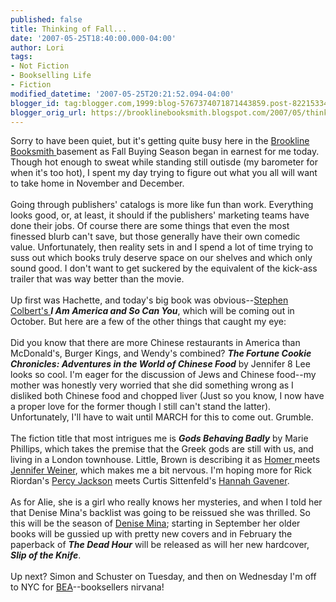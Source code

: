 ```yaml
---
published: false
title: Thinking of Fall...
date: '2007-05-25T18:40:00.000-04:00'
author: Lori
tags:
- Not Fiction
- Bookselling Life
- Fiction
modified_datetime: '2007-05-25T20:21:52.094-04:00'
blogger_id: tag:blogger.com,1999:blog-5767374071871443859.post-8221533429577281722
blogger_orig_url: https://brooklinebooksmith.blogspot.com/2007/05/thinking-of-fall.html
---
```


Sorry to have been quiet, but it's getting quite busy here in the <a href="https://brooklinebooksmith.com/">Brookline Booksmith </a>basement as Fall Buying Season began in earnest for me today. Though hot enough to sweat while standing still outisde (my barometer for when it's too hot), I spent my day trying to figure out what you all will want to take home in November and December.<br /><br />Going through publishers' catalogs is more like fun than work. Everything looks good, or, at least, it should if the publishers' marketing teams have done their jobs. Of course there are some things that even the most finessed blurb can't save, but those generally have their own comedic value. Unfortunately, then reality sets in and I spend a lot of time trying to suss out which books truly deserve space on our shelves and which only sound good. I don't want to get suckered by the equivalent of the kick-ass trailer that was way better than the movie.<br /><br />Up first was Hachette, and today's big book was obvious--<a href="https://www.comedycentral.com/shows/the_colbert_report/index.jhtml">Stephen Colbert's </a><em><strong>I Am America and So Can You</strong></em>, which will be coming out in October. But here are a few of the other things that caught my eye:<br /><br />Did you know that there are more Chinese restaurants in America than McDonald's, Burger Kings, and Wendy's combined? <em><strong>The Fortune Cookie Chronicles: Adventures in the World of Chinese Food</strong></em> by Jennifer 8 Lee looks so cool. I'm eager for the discussion of Jews and Chinese food--my mother was honestly very worried that she did something wrong as I disliked both Chinese food and chopped liver (Just so you know, I now have a proper love for the former though I still can't stand the latter). Unfortunately, I'll have to wait until MARCH for this to come out. Grumble.<br /><br />The fiction title that most intrigues me is <em><strong>Gods Behaving Badly</strong></em> by Marie Phillips, which takes the premise that the Greek gods are still with us, and living in a London townhouse. Little, Brown is describing it as <a href="https://brookline.booksense.com/NASApp/store/Product?s=showproduct&isbn=9780140268867">Homer </a>meets <a href="https://brookline.booksense.com/NASApp/store/Product?s=showproduct&amp;isbn=9780743298056">Jennifer Weiner</a>, which makes me a bit nervous. I'm hoping more for Rick Riordan's <a href="https://brookline.booksense.com/NASApp/store/Product?s=showproduct&isbn=9780786838653">Percy Jackson</a> meets Curtis Sittenfeld's <a href="https://brookline.booksense.com/NASApp/store/Product?s=showproduct&amp;isbn=9780812975390">Hannah Gavener</a>.   <br /><br />As for Alie, she is a girl who really knows her mysteries, and when I told her that Denise Mina's backlist was going to be reissued she was thrilled. So this will be the season of <a href="https://www.denisemina.co.uk/">Denise Mina</a>; starting in September her older books will be gussied up with pretty new covers and in February the paperback of <em><strong>The Dead Hour</strong></em> will be released as will her new hardcover, <em><strong>Slip of the Knife</strong></em>.  <br /><br />Up next? Simon and Schuster on Tuesday, and then on Wednesday I'm off to NYC for <a href="https://www.bookexpoamerica.com/App/homepage.cfm?moduleid=42&appname=288">BEA</a>--booksellers nirvana!